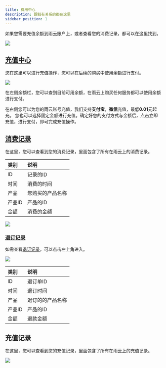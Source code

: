 ```yaml
---
title: 费用中心
description: 跟钱有关系的都在这里
sidebar_position: 1
---
```

如果您需要充值余额到雨云账户上，或者查看您的消费记录，都可以在这里找到。

![](https://cn-sy1.rains3.com/rainyun-assets/Pic/2023/12/img_1701423282_c680b503f11a4e0a45b10a9dc632c22a)

## [充值中心](https://app.rainyun.com/expense/pay)

您在这里可以进行充值操作，您可以在后续的购买中使用余额进行支付。

![](https://cn-sy1.rains3.com/rainyun-assets/Pic/2023/12/img_1701424343_c5eb1074d46a8d90d918a11946224007)

在左侧余额栏，您可以查到目前可用余额，在雨云上购买任何服务都可以使用余额进行支付。<br/>

在右侧您可以为您的雨云账号充值，我们支持**支付宝**，**微信**充值，最低**0.01**元起充。
您也可以选择固定金额进行充值。确定好您的支付方式与金额后，点击立即充值，进行支付，即可完成充值操作。

## [消费记录](https://app.rainyun.com/logs/cost)

在这里，您可以查看到您的消费记录，里面包含了所有在雨云上的消费记录。

| 类别   | 说明       |
|:-----|:---------|
| ID   | 记录的ID    |
| 时间   | 消费的时间    |
| 产品   | 您购买的产品名称 |
| 产品ID | 产品的ID    |
| 金额   | 消费的金额    |


![](https://cn-sy1.rains3.com/rainyun-assets/Pic/2023/12/img_1701425033_388a94b6c84d9648d2a0caf4272829d6)

### [退订记录](https://app.rainyun.com/logs/unsub)

如需查看[退订记录](https://app.rainyun.com/logs/unsub)，可以点击左上角进入。

![](https://cn-sy1.rains3.com/rainyun-assets/Pic/2023/12/img_1701425434_31a516b694cdd9843ad864fae01b84a7)

| 类别   | 说明       |
|:-----|:---------|
| ID   | 退订单ID    |
| 时间   | 退订时间     |
| 产品   | 退订的的产品名称 |
| 产品ID | 产品的ID    |
| 金额   | 退款金额     |


## 充值记录
在这里，您可以查看到您的充值记录，里面包含了所有在雨云上的充值记录。

![](https://cn-sy1.rains3.com/rainyun-assets/Pic/2023/12/img_1701425562_0b31300bb7b177747ed08773e8365d24)
